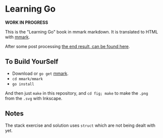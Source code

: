 # Learning Go

**WORK IN PROGRESS**

This is the "Learning Go" book in mmark markdown. It is translated
to HTML with [mmark](https://github.com/miekg/mmark).

After some post processing [the end result, can be found here](http://miek.nl/go/learninggo.html).

## To Build YourSelf

* Download or `go get` [mmark](https://github.com/miekg/mmark).
* `cd mmark/mmark`
* `go install`

And then just `make` in this repository, and `cd fig; make` to make the `.png` from the `.svg`
with Inkscape.

## Notes

The stack exercise and solution uses `struct` which are not being dealt with yet.
